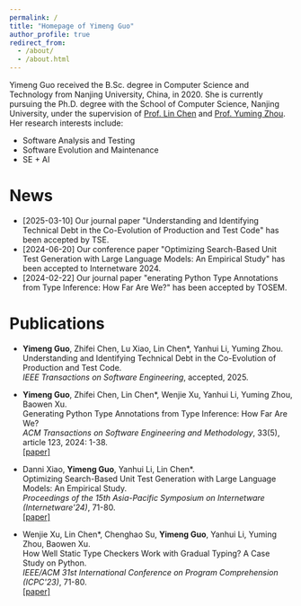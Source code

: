 ```yaml
---
permalink: /
title: "Homepage of Yimeng Guo"
author_profile: true
redirect_from: 
  - /about/
  - /about.html
---
```


Yimeng Guo received the B.Sc. degree in Computer Science and Technology from Nanjing University, China, in 2020. She is currently pursuing the Ph.D. degree with the School of Computer Science, Nanjing University, under the supervision of [Prof. Lin Chen](https://cs.nju.edu.cn/chenlin/) and [Prof. Yuming Zhou](https://cs.nju.edu.cn/zhouyuming/index.htm). 
Her research interests include:
- Software Analysis and Testing
- Software Evolution and Maintenance
- SE + AI

News
======
- \[2025-03-10\] Our journal paper "Understanding and Identifying Technical Debt in the Co-Evolution of Production and Test Code" has been accepted by TSE.
- \[2024-06-20\] Our conference paper "Optimizing Search-Based Unit Test Generation with Large Language Models: An Empirical Study" has been accepted to Internetware 2024.
- \[2024-02-22\] Our journal paper "enerating Python Type Annotations from Type Inference: How Far Are We?" has been accepted by TOSEM.

Publications
======
- **Yimeng Guo**, Zhifei Chen, Lu Xiao, Lin Chen*, Yanhui Li, Yuming Zhou.  
  Understanding and Identifying Technical Debt in the Co-Evolution of Production and Test Code.  
  *IEEE Transactions on Software Engineering*, accepted, 2025.

- **Yimeng Guo**, Zhifei Chen, Lin Chen*, Wenjie Xu, Yanhui Li, Yuming Zhou, Baowen Xu.  
  Generating Python Type Annotations from Type Inference: How Far Are We?  
  *ACM Transactions on Software Engineering and Methodology*, 33(5), article 123, 2024: 1-38.  
  [\[paper\]](https://dl.acm.org/doi/abs/10.1145/3652153)

- Danni Xiao, **Yimeng Guo**, Yanhui Li, Lin Chen*.  
  Optimizing Search-Based Unit Test Generation with Large Language Models: An Empirical Study.  
  *Proceedings of the 15th Asia-Pacific Symposium on Internetware (Internetware'24)*, 71-80.  
  [\[paper\]](https://dl.acm.org/doi/abs/10.1145/3671016.3674813)

- Wenjie Xu, Lin Chen*, Chenghao Su, **Yimeng Guo**, Yanhui Li, Yuming Zhou, Baowen Xu.  
  How Well Static Type Checkers Work with Gradual Typing? A Case Study on Python.  
  *IEEE/ACM 31st International Conference on Program Comprehension (ICPC'23)*, 71-80.  
  [\[paper\]](https://ieeexplore.ieee.org/abstract/document/10173949)
